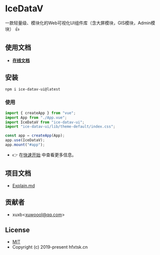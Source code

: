 # IceDataV

一款轻量级、模块化的Web可视化UI组件库（含大屏模块，GIS模块，Admin模块） 👍


## 使用文档

- **[在线文档](http://datav.hfxtsk.cn/)**

## 安装

```Basic
npm i ice-datav-ui@latest
```

### 使用

```JavaScript
import { createApp } from "vue";
import App from "./App.vue";
import IceDataV from "ice-datav-ui";
import "ice-datav-ui/lib/theme-default/index.css";

const app = createApp(App);
app.use(IceDataV);
app.mount("#app");
```

- 👉 在[快速开始](https://datav.hfxtsk.cn/doc/start) 中查看更多信息。

## 项目文档

- [Explain.md](https://datav.hfxtsk.cn)

## 贡献者

- xuxb\<xuwoool@qq.com\>

## License

- [MIT](https://github.com/hfxtsk/ice-datav-ui/blob/main/LICENSE)
- Copyright (c) 2019-present hfxtsk.cn
